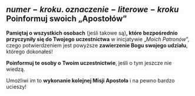 ## <span class="step-number">$numer-kroku$.</span> $oznaczenie-literowe-kroku$ Poinformuj swoich „Apostołów”
**Pamiętaj o wszystkich osobach** (jeśli takowe są)**, które bezpośrednio przyczyniły się do Twojego uczestnictwa** w inicjatywie „_Moich Patronów_”, czego potwierdzeniem jest powyższe **zawierzenie Bogu swojego udziału**, którego dokonałeś!

**Poinformuj te osoby o Twoim uczestnictwie**, jeśli o tym jeszcze nie wiedzą.

Umożliwi im to **wykonanie kolejnej Misji Apostoła** i na pewno bardzo ucieszy!

